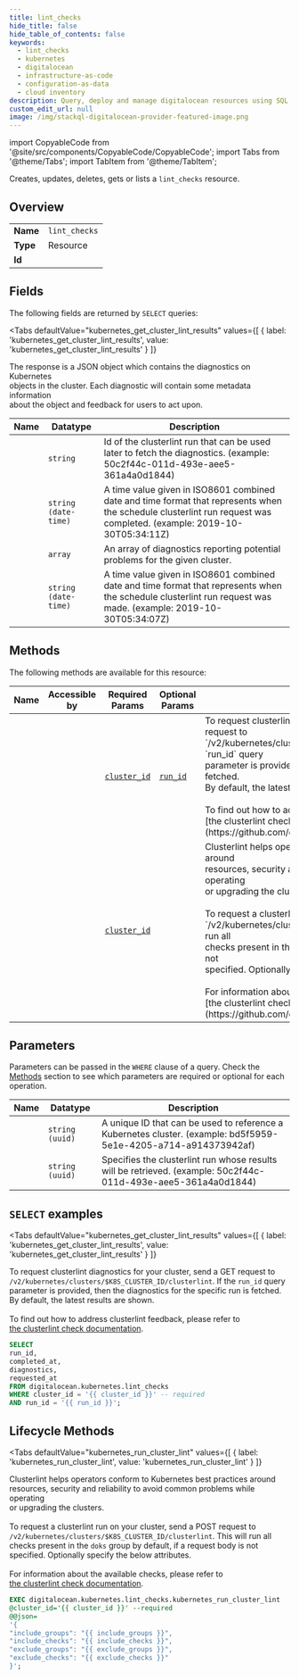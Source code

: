 ```yaml
--- 
title: lint_checks
hide_title: false
hide_table_of_contents: false
keywords:
  - lint_checks
  - kubernetes
  - digitalocean
  - infrastructure-as-code
  - configuration-as-data
  - cloud inventory
description: Query, deploy and manage digitalocean resources using SQL
custom_edit_url: null
image: /img/stackql-digitalocean-provider-featured-image.png
---
```


import CopyableCode from '@site/src/components/CopyableCode/CopyableCode';
import Tabs from '@theme/Tabs';
import TabItem from '@theme/TabItem';

Creates, updates, deletes, gets or lists a <code>lint_checks</code> resource.

## Overview
<table><tbody>
<tr><td><b>Name</b></td><td><code>lint_checks</code></td></tr>
<tr><td><b>Type</b></td><td>Resource</td></tr>
<tr><td><b>Id</b></td><td><CopyableCode code="digitalocean.kubernetes.lint_checks" /></td></tr>
</tbody></table>

## Fields

The following fields are returned by `SELECT` queries:

<Tabs
    defaultValue="kubernetes_get_cluster_lint_results"
    values={[
        { label: 'kubernetes_get_cluster_lint_results', value: 'kubernetes_get_cluster_lint_results' }
    ]}
>
<TabItem value="kubernetes_get_cluster_lint_results">

The response is a JSON object which contains the diagnostics on Kubernetes<br />objects in the cluster. Each diagnostic will contain some metadata information<br />about the object and feedback for users to act upon.<br />

<table>
<thead>
    <tr>
    <th>Name</th>
    <th>Datatype</th>
    <th>Description</th>
    </tr>
</thead>
<tbody>
<tr>
    <td><CopyableCode code="run_id" /></td>
    <td><code>string</code></td>
    <td>Id of the clusterlint run that can be used later to fetch the diagnostics. (example: 50c2f44c-011d-493e-aee5-361a4a0d1844)</td>
</tr>
<tr>
    <td><CopyableCode code="completed_at" /></td>
    <td><code>string (date-time)</code></td>
    <td>A time value given in ISO8601 combined date and time format that represents when the schedule clusterlint run request was completed. (example: 2019-10-30T05:34:11Z)</td>
</tr>
<tr>
    <td><CopyableCode code="diagnostics" /></td>
    <td><code>array</code></td>
    <td>An array of diagnostics reporting potential problems for the given cluster.</td>
</tr>
<tr>
    <td><CopyableCode code="requested_at" /></td>
    <td><code>string (date-time)</code></td>
    <td>A time value given in ISO8601 combined date and time format that represents when the schedule clusterlint run request was made. (example: 2019-10-30T05:34:07Z)</td>
</tr>
</tbody>
</table>
</TabItem>
</Tabs>

## Methods

The following methods are available for this resource:

<table>
<thead>
    <tr>
    <th>Name</th>
    <th>Accessible by</th>
    <th>Required Params</th>
    <th>Optional Params</th>
    <th>Description</th>
    </tr>
</thead>
<tbody>
<tr>
    <td><a href="#kubernetes_get_cluster_lint_results"><CopyableCode code="kubernetes_get_cluster_lint_results" /></a></td>
    <td><CopyableCode code="select" /></td>
    <td><a href="#parameter-cluster_id"><code>cluster_id</code></a></td>
    <td><a href="#parameter-run_id"><code>run_id</code></a></td>
    <td>To request clusterlint diagnostics for your cluster, send a GET request to<br />`/v2/kubernetes/clusters/$K8S_CLUSTER_ID/clusterlint`. If the `run_id` query<br />parameter is provided, then the diagnostics for the specific run is fetched.<br />By default, the latest results are shown.<br /><br />To find out how to address clusterlint feedback, please refer to<br />[the clusterlint check documentation](https://github.com/digitalocean/clusterlint/blob/master/checks.md).<br /></td>
</tr>
<tr>
    <td><a href="#kubernetes_run_cluster_lint"><CopyableCode code="kubernetes_run_cluster_lint" /></a></td>
    <td><CopyableCode code="exec" /></td>
    <td><a href="#parameter-cluster_id"><code>cluster_id</code></a></td>
    <td></td>
    <td>Clusterlint helps operators conform to Kubernetes best practices around<br />resources, security and reliability to avoid common problems while operating<br />or upgrading the clusters.<br /><br />To request a clusterlint run on your cluster, send a POST request to<br />`/v2/kubernetes/clusters/$K8S_CLUSTER_ID/clusterlint`. This will run all<br />checks present in the `doks` group by default, if a request body is not<br />specified. Optionally specify the below attributes.<br /><br />For information about the available checks, please refer to<br />[the clusterlint check documentation](https://github.com/digitalocean/clusterlint/blob/master/checks.md).<br /></td>
</tr>
</tbody>
</table>

## Parameters

Parameters can be passed in the `WHERE` clause of a query. Check the [Methods](#methods) section to see which parameters are required or optional for each operation.

<table>
<thead>
    <tr>
    <th>Name</th>
    <th>Datatype</th>
    <th>Description</th>
    </tr>
</thead>
<tbody>
<tr id="parameter-cluster_id">
    <td><CopyableCode code="cluster_id" /></td>
    <td><code>string (uuid)</code></td>
    <td>A unique ID that can be used to reference a Kubernetes cluster. (example: bd5f5959-5e1e-4205-a714-a914373942af)</td>
</tr>
<tr id="parameter-run_id">
    <td><CopyableCode code="run_id" /></td>
    <td><code>string (uuid)</code></td>
    <td>Specifies the clusterlint run whose results will be retrieved. (example: 50c2f44c-011d-493e-aee5-361a4a0d1844)</td>
</tr>
</tbody>
</table>

## `SELECT` examples

<Tabs
    defaultValue="kubernetes_get_cluster_lint_results"
    values={[
        { label: 'kubernetes_get_cluster_lint_results', value: 'kubernetes_get_cluster_lint_results' }
    ]}
>
<TabItem value="kubernetes_get_cluster_lint_results">

To request clusterlint diagnostics for your cluster, send a GET request to<br />`/v2/kubernetes/clusters/$K8S_CLUSTER_ID/clusterlint`. If the `run_id` query<br />parameter is provided, then the diagnostics for the specific run is fetched.<br />By default, the latest results are shown.<br /><br />To find out how to address clusterlint feedback, please refer to<br />[the clusterlint check documentation](https://github.com/digitalocean/clusterlint/blob/master/checks.md).<br />

```sql
SELECT
run_id,
completed_at,
diagnostics,
requested_at
FROM digitalocean.kubernetes.lint_checks
WHERE cluster_id = '{{ cluster_id }}' -- required
AND run_id = '{{ run_id }}';
```
</TabItem>
</Tabs>


## Lifecycle Methods

<Tabs
    defaultValue="kubernetes_run_cluster_lint"
    values={[
        { label: 'kubernetes_run_cluster_lint', value: 'kubernetes_run_cluster_lint' }
    ]}
>
<TabItem value="kubernetes_run_cluster_lint">

Clusterlint helps operators conform to Kubernetes best practices around<br />resources, security and reliability to avoid common problems while operating<br />or upgrading the clusters.<br /><br />To request a clusterlint run on your cluster, send a POST request to<br />`/v2/kubernetes/clusters/$K8S_CLUSTER_ID/clusterlint`. This will run all<br />checks present in the `doks` group by default, if a request body is not<br />specified. Optionally specify the below attributes.<br /><br />For information about the available checks, please refer to<br />[the clusterlint check documentation](https://github.com/digitalocean/clusterlint/blob/master/checks.md).<br />

```sql
EXEC digitalocean.kubernetes.lint_checks.kubernetes_run_cluster_lint 
@cluster_id='{{ cluster_id }}' --required 
@@json=
'{
"include_groups": "{{ include_groups }}", 
"include_checks": "{{ include_checks }}", 
"exclude_groups": "{{ exclude_groups }}", 
"exclude_checks": "{{ exclude_checks }}"
}';
```
</TabItem>
</Tabs>

